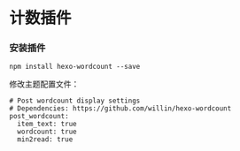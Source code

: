 # 计数插件

### 安装插件
```shell
npm install hexo-wordcount --save
```

修改主题配置文件：
```text
# Post wordcount display settings
# Dependencies: https://github.com/willin/hexo-wordcount
post_wordcount:
  item_text: true
  wordcount: true
  min2read: true
```